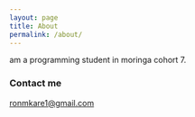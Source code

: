```yaml
---
layout: page
title: About
permalink: /about/
---
```

am a programming student in moringa cohort 7.




### Contact me

ronmkare1@gmail.com
